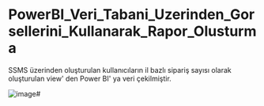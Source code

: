 # PowerBI_Veri_Tabani_Uzerinden_Gorsellerini_Kullanarak_Rapor_Olusturma
SSMS üzerinden oluşturulan kullanıcıların il bazlı sipariş sayısı olarak oluşturulan view' den Power BI' ya veri çekilmiştir. 

![image](https://github.com/elifzgnrl/PowerBI_Veri_Tabani_Uzerinden_Gorsellerini_Kullanarak_Rapor_Olusturma/assets/90255753/1f60bfdc-f00b-4850-b3c3-e6c5351f2d48)# 
